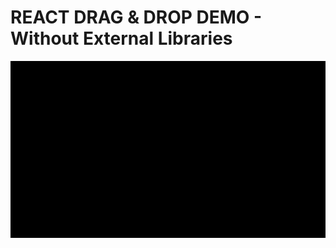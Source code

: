 # REACT DRAG & DROP DEMO - Without External Libraries
![](https://github.com/jesintharnold/React_Drag_Drop_Methods/blob/master/DragDrop.gif)
